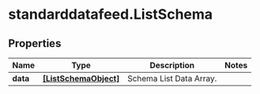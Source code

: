 # standarddatafeed.ListSchema

## Properties

Name | Type | Description | Notes
------------ | ------------- | ------------- | -------------
**data** | [**[ListSchemaObject]**](ListSchemaObject.md) | Schema List Data Array. | 



